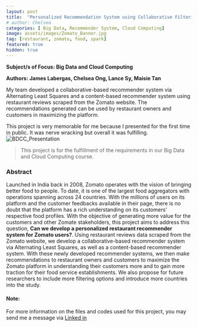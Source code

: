 ```yaml
---
layout: post
title:  "Personalized Recommendation System using Collaborative Filtering of Zomato Restaurant Reviews"
# author: Chelsea
categories: [ Big Data, Recommender System, Cloud Computing]
image: assets/images/Zomato_Banner.jpg
tag: [restaurant, zomato, food, spark]
featured: true
hidden: true
---
```

**Subject/s of Focus: Big Data and Cloud Computing**

**Authors: James Labergas, Chelsea Ong, Lance Sy, Maisie Tan**

My team developed a collaborative-based recommender system via Alternating Least Squares and a content-based recommender system using restaurant reviews scraped from the Zomato website. The recommendations generated can be used by restaurant owners and customers in maximizing the platform. 

This project is very memorable for me because I presented for the first time in public. It was nerve wracking but overall it was fulfilling.
![BDCC_Presentation](assets/images/BDCC_Presentation.jpg)

>This project is for the fulfillment of the requirements in our Big Data and Cloud Computing course.

### Abstract
Launched in India back in 2008, Zomato operates with the vision of bringing better food to people. To date, it is one of the largest food aggregators with operations spanning across 24 countries. With the millions of users on its platform and the customer feedbacks available in their page, there is no doubt that the platform has a rich understanding on its customers' respective food profiles. With the objective of generating more value for the customers and other Zomate stakeholders, this project aims to address this question, **Can we develop a personalized restaurant recommender system for Zomato users?**. Using restaurant reviews data scraped from the Zomato website, we develop a collaborative-based recommender system via Alternating Least Squares, as well as a content-based recommender system. With these newly developed recommender systems, we then make recommendations to restaurant owners and customers to maximize the Zomato platform in understanding their customers more and to gain more traction for their food service establishments. We also propose for future researchers to include more filtering options and introduce more countries into the study.

#### Note:
For more information on the files and codes used for this project, you may send me a message via [Linked in](https://www.linkedin.com/in/ongchelseaanne) 

